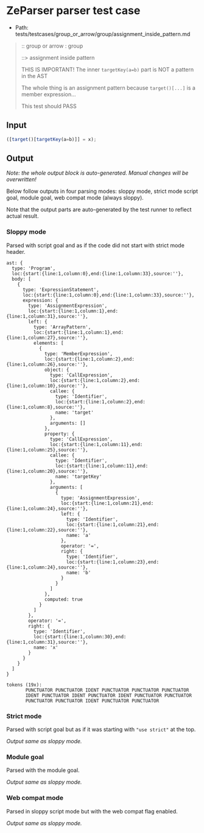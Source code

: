 # ZeParser parser test case

- Path: tests/testcases/group_or_arrow/group/assignment_inside_pattern.md

> :: group or arrow : group
>
> ::> assignment inside pattern
>
> THIS IS IMPORTANT! The inner `targetKey(a=b)` part is NOT a pattern in the AST
>
> The whole thing is an assignment pattern because `target()[...]` is a member expression...
>
> This test should PASS

## Input

`````js
([target()[targetKey(a=b)]] = x);
`````

## Output

_Note: the whole output block is auto-generated. Manual changes will be overwritten!_

Below follow outputs in four parsing modes: sloppy mode, strict mode script goal, module goal, web compat mode (always sloppy).

Note that the output parts are auto-generated by the test runner to reflect actual result.

### Sloppy mode

Parsed with script goal and as if the code did not start with strict mode header.

`````
ast: {
  type: 'Program',
  loc:{start:{line:1,column:0},end:{line:1,column:33},source:''},
  body: [
    {
      type: 'ExpressionStatement',
      loc:{start:{line:1,column:0},end:{line:1,column:33},source:''},
      expression: {
        type: 'AssignmentExpression',
        loc:{start:{line:1,column:1},end:{line:1,column:31},source:''},
        left: {
          type: 'ArrayPattern',
          loc:{start:{line:1,column:1},end:{line:1,column:27},source:''},
          elements: [
            {
              type: 'MemberExpression',
              loc:{start:{line:1,column:2},end:{line:1,column:26},source:''},
              object: {
                type: 'CallExpression',
                loc:{start:{line:1,column:2},end:{line:1,column:10},source:''},
                callee: {
                  type: 'Identifier',
                  loc:{start:{line:1,column:2},end:{line:1,column:8},source:''},
                  name: 'target'
                },
                arguments: []
              },
              property: {
                type: 'CallExpression',
                loc:{start:{line:1,column:11},end:{line:1,column:25},source:''},
                callee: {
                  type: 'Identifier',
                  loc:{start:{line:1,column:11},end:{line:1,column:20},source:''},
                  name: 'targetKey'
                },
                arguments: [
                  {
                    type: 'AssignmentExpression',
                    loc:{start:{line:1,column:21},end:{line:1,column:24},source:''},
                    left: {
                      type: 'Identifier',
                      loc:{start:{line:1,column:21},end:{line:1,column:22},source:''},
                      name: 'a'
                    },
                    operator: '=',
                    right: {
                      type: 'Identifier',
                      loc:{start:{line:1,column:23},end:{line:1,column:24},source:''},
                      name: 'b'
                    }
                  }
                ]
              },
              computed: true
            }
          ]
        },
        operator: '=',
        right: {
          type: 'Identifier',
          loc:{start:{line:1,column:30},end:{line:1,column:31},source:''},
          name: 'x'
        }
      }
    }
  ]
}

tokens (19x):
       PUNCTUATOR PUNCTUATOR IDENT PUNCTUATOR PUNCTUATOR PUNCTUATOR
       IDENT PUNCTUATOR IDENT PUNCTUATOR IDENT PUNCTUATOR PUNCTUATOR
       PUNCTUATOR PUNCTUATOR IDENT PUNCTUATOR PUNCTUATOR
`````

### Strict mode

Parsed with script goal but as if it was starting with `"use strict"` at the top.

_Output same as sloppy mode._

### Module goal

Parsed with the module goal.

_Output same as sloppy mode._

### Web compat mode

Parsed in sloppy script mode but with the web compat flag enabled.

_Output same as sloppy mode._

